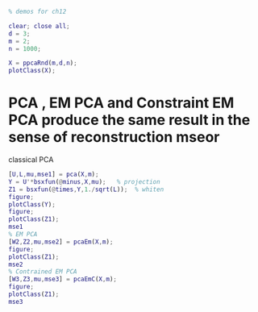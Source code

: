 ```matlab
% demos for ch12

clear; close all;
d = 3;
m = 2;
n = 1000;

X = ppcaRnd(m,d,n);
plotClass(X);
```
# PCA , EM PCA and Constraint EM PCA produce the same result in the sense of reconstruction mseor


classical PCA


```matlab
[U,L,mu,mse1] = pca(X,m);
Y = U'*bsxfun(@minus,X,mu);   % projection
Z1 = bsxfun(@times,Y,1./sqrt(L));  % whiten
figure;
plotClass(Y);
figure;
plotClass(Z1);
mse1
% EM PCA
[W2,Z2,mu,mse2] = pcaEm(X,m);
figure;
plotClass(Z1);
mse2
% Contrained EM PCA
[W3,Z3,mu,mse3] = pcaEmC(X,m);
figure;
plotClass(Z1);
mse3
```

